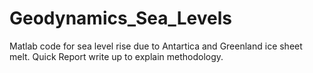 # Geodynamics_Sea_Levels
Matlab code for sea level rise due to Antartica and Greenland ice sheet melt.
Quick Report write up to explain methodology.
